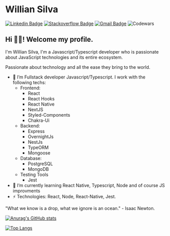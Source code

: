 # Willian Silva
[![Linkedin Badge](https://img.shields.io/badge/-LinkedIn-blue?style=flat-square&logo=Linkedin&logoColor=white&link=https://www.linkedin.com/in/williansilva21/)](https://www.linkedin.com/in/williansilva21/)
[![Stackoverflow Badge](https://img.shields.io/badge/-Stackoverflow-4CA143?style=flat-square&logo=Stackoverflow&logoColor=white&link=https://pt.stackoverflow.com/users/155598/willian-silva)](https://pt.stackoverflow.com/users/155598/willian-silva)
[![Gmail Badge](https://img.shields.io/badge/-Gmail-c14438?style=flat-square&logo=Gmail&logoColor=white&link=mailto:silva.williansantos@gmail.com)](mailto:silva.williansantos@gmail.com)
![Codewars](https://www.codewars.com/users/willian2s/badges/micro)

## Hi 👨‍💻! Welcome my profile.

I'm Willian Silva, I'm a Javascript/Typescript developer who is passionate about JavaScript technologies and its entire ecosystem.

Passionate about technology and all the ease they bring to the world.

- 🔭 I’m Fullstack developer Javascript/Typescript. I work with the following techs:
  - Frontend:
    * React
    * React Hooks
    * React Native
    * NextJS
    * Styled-Components
    * Chakra-Ui
  - Backend:
    * Express
    * OvernightJs
    * NestJs
    * TypeORM
    * Mongoose
  - Database:
    * PostgreSQL
    * MongoDB
  - Testing Tools
    * Jest
- 🌱 I’m currently learning React Native, Typescript, Node and of course JS improvments
-  ⚡ Technologies: React, Node, React-Native, Jest.

"What we know is a drop, what we ignore is an ocean." - Isaac Newton.

[![Anurag's GitHub stats](https://github-readme-stats.vercel.app/api?username=willian2s&count_private=true&show_icons=true&theme=dracula)
](https://github.com/willian2s)

[![Top Langs](https://github-readme-stats.vercel.app/api/top-langs/?username=willian2s&layout=compact)](https://github.com/willian2s)
